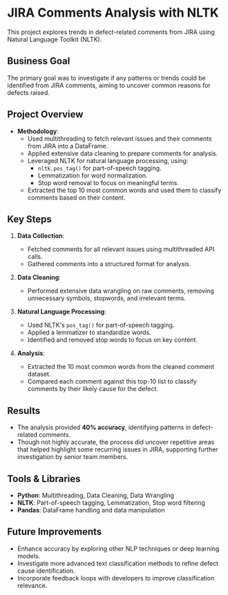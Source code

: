 # JIRA Comments Analysis with NLTK

This project explores trends in defect-related comments from JIRA using Natural Language Toolkit (NLTK).

## Business Goal
The primary goal was to investigate if any patterns or trends could be identified from JIRA comments, aiming to uncover common reasons for defects raised.

## Project Overview

- **Methodology**:
  - Used multithreading to fetch relevant issues and their comments from JIRA into a DataFrame.
  - Applied extensive data cleaning to prepare comments for analysis.
  - Leveraged NLTK for natural language processing, using:
    - `nltk.pos_tag()` for part-of-speech tagging.
    - Lemmatization for word normalization.
    - Stop word removal to focus on meaningful terms.
  - Extracted the top 10 most common words and used them to classify comments based on their content.

## Key Steps

1. **Data Collection**:
   - Fetched comments for all relevant issues using multithreaded API calls.
   - Gathered comments into a structured format for analysis.

2. **Data Cleaning**:
   - Performed extensive data wrangling on raw comments, removing unnecessary symbols, stopwords, and irrelevant terms.

3. **Natural Language Processing**:
   - Used NLTK's `pos_tag()` for part-of-speech tagging.
   - Applied a lemmatizer to standardize words.
   - Identified and removed stop words to focus on key content.

4. **Analysis**:
   - Extracted the 10 most common words from the cleaned comment dataset.
   - Compared each comment against this top-10 list to classify comments by their likely cause for the defect.

## Results

- The analysis provided **40% accuracy**, identifying patterns in defect-related comments.
- Though not highly accurate, the process did uncover repetitive areas that helped highlight some recurring issues in JIRA, supporting further investigation by senior team members.

## Tools & Libraries

- **Python**: Multithreading, Data Cleaning, Data Wrangling
- **NLTK**: Part-of-speech tagging, Lemmatization, Stop word filtering
- **Pandas**: DataFrame handling and data manipulation

## Future Improvements

- Enhance accuracy by exploring other NLP techniques or deep learning models.
- Investigate more advanced text classification methods to refine defect cause identification.
- Incorporate feedback loops with developers to improve classification relevance.
